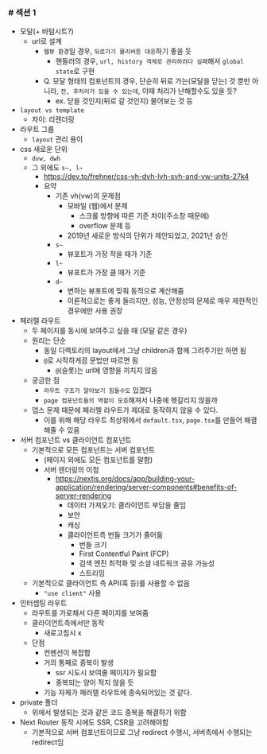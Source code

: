### # 섹션 1

- 모달(+ 바텀시트?)
  - url로 설계
    - `웹뷰 환경`일 경우, `뒤로가기 물리버튼 대응`하기 좋을 듯
      - 핸들러의 경우, `url, history 객체로 관리하려다 실패`해서 `global state`로 구현
    - Q. 모달 형태의 컴포넌트의 경우, 단순히 뒤로 가는(모달을 닫는) 것 뿐만 아니라, `전, 후처리가 있을 수 있는데`, 이때 처리가 난해할수도 있을 듯?
      - ex. 닫을 것인지(뒤로 갈 것인지) 물어보는 것 등
- `layout vs template`
  - 차이: 리렌더링
- 라우트 그룹
  - `layout` 관리 용이
- css 새로운 단위
  - `dvw, dwh`
  - 그 외에도 `s~, l~`
    - https://dev.to/frehner/css-vh-dvh-lvh-svh-and-vw-units-27k4
    - 요약
      - 기존 vh(vw)의 문제점
        - 모바일 (웹)에서 문제
          - 스크롤 방향에 따른 기준 차이(주소창 때문에)
          - overflow 문제 등
        - 2019년 새로운 방식의 단위가 제안되었고, 2021년 승인
      - `s~`
        - 뷰포트가 가장 작을 때가 기준
      - `l~`
        - 뷰포트가 가장 클 때가 기준
      - `d~`
        - 변하는 뷰포트에 맞춰 동적으로 계산해줌
        - 이론적으로는 좋게 들리지만, 성능, 안정성의 문제로 매우 제한적인 경우에만 사용 권장
- 페러렐 라우트
  - 두 페이지를 동시에 보여주고 싶을 때 (모달 같은 경우)
  - 원리는 단순
    - 동일 디렉토리의 layout에서 그냥 children과 함께 그려주기만 하면 됨
    - `@`로 시작하게끔 문법만 따르면 됨
      - `@`(슬롯)는 url에 영향을 끼치지 않음
  - 궁금한 점
    - `라우트 구조가 알아보기 힘들수도` 있겠다
    - `page 컴포넌트들의 역할이 모호`해져서 나중에 헷갈리지 않을까
  - 뎁스 문제 때문에 페러렐 라우트가 제대로 동작하지 않을 수 있다.
    - 이를 위해 해당 라우트 최상위에서 `default.tsx`, `page.tsx`를 만들어 해결해줄 수 있음
- 서버 컴포넌트 vs 클라이언트 컴포넌트
  - 기본적으로 모든 컴포넌트는 서버 컴포넌트
    - (페이지 외에도 모든 컴포넌트를 말함)
    - 서버 렌더링의 이점
      - https://nextjs.org/docs/app/building-your-application/rendering/server-components#benefits-of-server-rendering
        - 데이터 가져오기: 클라이언트 부담을 줄임
        - 보안
        - 캐싱
        - 클라이언트측 번들 크기가 줄어듦
          - 번들 크기
          - First Contentful Paint (FCP)
          - 검색 엔진 최적화 및 소셜 네트워크 공유 가능성
          - 스트리밍
  - 기본적으로 클라이언트 측 API(훅 등)를 사용할 수 없음
    - `"use client"` 사용
- 인터셉팅 라우트
  - 라우트를 가로채서 다른 페이지를 보여줌
  - 클라이언트측에서만 동작
    - 새로고침시 x
  - 단점
    - 컨벤션이 복잡함
    - 거의 통째로 중복이 발생
      - ssr 시도시 보여줄 페이지가 필요함
      - 중복되는 양이 적지 않을 듯
    - 기능 자체가 패러렐 라우트에 종속되어있는 것 같다.
- private 폴더
  - 위에서 발생되는 것과 같은 코드 중복을 해결하기 위함
- Next Router 동작 시에도 SSR, CSR을 고려해야함
  - 기본적으로 서버 컴포넌트이므로 그냥 redirect 수행시, 서버측에서 수행되는 redirect임
